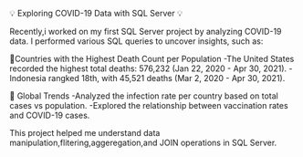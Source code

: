 💡 Exploring COVID-19 Data with SQL Server 💡 

Recently,i worked on my first SQL Server project by analyzing COVID-19 data. I performed various SQL queries to uncover insights, such as:

📌Countries with the Highest Death Count per Population
-The United States recorded the highest total deaths: 576,232 
(Jan 22, 2020 - Apr 30, 2021).
-Indonesia rangked 18th, with 45,521 deaths (Mar 2, 2020 - Apr 30, 2021).

📌 Global Trends
-Analyzed the infection rate per country based on total cases vs population.
-Explored the relationship between vaccination rates and COVID-19 cases.

This project helped me understand data manipulation,flitering,aggeregation,and JOIN operations in SQL Server.
